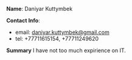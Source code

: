 **Name**: Daniyar Kuttymbek  
  
**Contact Info**:  
* email: daniyar.kuttymbek@gmail.com  
* tel: +77711615154, +77711249620  
  
**Summary**
 I have not too much expirience on IT.  
   
